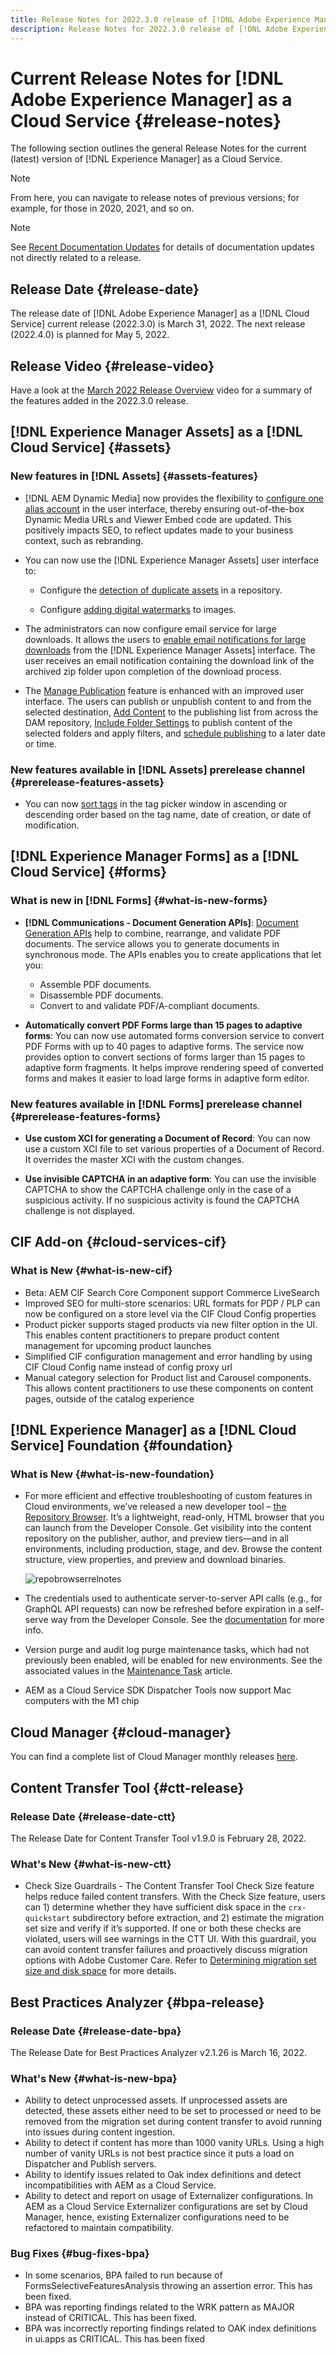 ```yaml
---
title: Release Notes for 2022.3.0 release of [!DNL Adobe Experience Manager] as a Cloud Service.
description: Release Notes for 2022.3.0 release of [!DNL Adobe Experience Manager] as a Cloud Service.
---
```


# Current Release Notes for [!DNL Adobe Experience Manager] as a Cloud Service {#release-notes}

The following section outlines the general Release Notes for the current (latest) version of [!DNL Experience Manager] as a Cloud Service.

>[!NOTE]
>
>From here, you can navigate to release notes of previous versions; for example, for those in 2020, 2021, and so on.

>[!NOTE]
>
>See [Recent Documentation Updates](https://experienceleague.adobe.com/docs/experience-manager-release-information/aem-release-updates/doc-updates/documentation-updates.html) for details of documentation updates not directly related to a release.

## Release Date {#release-date}

The release date of [!DNL Adobe Experience Manager] as a [!DNL Cloud Service] current release (2022.3.0) is March 31, 2022.
The next release (2022.4.0) is planned for May 5, 2022.

## Release Video {#release-video}

Have a look at the [March 2022 Release Overview](https://video.tv.adobe.com/v/341465) video for a summary of the features added in the 2022.3.0 release.

## [!DNL Experience Manager Assets] as a [!DNL Cloud Service] {#assets}

### New features in [!DNL Assets] {#assets-features}

* [!DNL AEM Dynamic Media] now provides the flexibility to [configure one alias account](/help/assets/dynamic-media/dm-alias-account.md) in the user interface, thereby ensuring out-of-the-box Dynamic Media URLs and Viewer Embed code are updated. This positively impacts SEO, to reflect updates made to your business context, such as rebranding.

* You can now use the [!DNL Experience Manager Assets] user interface to:

  * Configure the [detection of duplicate assets](/help/assets/manage-digital-assets.md#detect-duplicate-assets) in a repository.

  * Configure [adding digital watermarks](/help/assets/watermark-assets.md) to images.

* The administrators can now configure email service for large downloads. It allows the users to [enable email notifications for large downloads](/help/assets/download-assets-from-aem.md#enable-email-notifications-for-large-downloads) from the [!DNL Experience Manager Assets] interface. The user receives an email notification containing the download link of the archived zip folder upon completion of the download process.

* The [Manage Publication](/help/assets/manage-publication.md) feature is enhanced with an improved user interface. The users can publish or unpublish content to and from the selected destination, [Add Content](/help/assets/manage-publication.md#add-content) to the publishing list from across the DAM repository, [Include Folder Settings](/help/assets/manage-publication.md#include-folder-settings) to publish content of the selected folders and apply filters, and [schedule publishing](/help/assets/manage-publication.md#publish-assets-later) to a later date or time.

### New features available in [!DNL Assets] prerelease channel {#prerelease-features-assets}

* You can now [sort tags](/help/assets/organize-assets.md#use-tags-to-organize-assets) in the tag picker window in ascending or descending order based on the tag name, date of creation, or date of modification.

## [!DNL Experience Manager Forms] as a [!DNL Cloud Service] {#forms}

### What is new in [!DNL Forms] {#what-is-new-forms}

* **[!DNL Communications - Document Generation APIs]**: [Document Generation APIs](/help/forms/aem-forms-cloud-service-communications.md) help to combine, rearrange, and validate PDF documents. The service allows you to generate documents in synchronous mode. The APIs enables you to create applications that let you:

  * Assemble PDF documents.
  * Disassemble PDF documents.
  * Convert to and validate PDF/A-compliant documents.

* **Automatically convert PDF Forms large than 15 pages to adaptive forms**: You can now use automated forms conversion service to convert PDF Forms with up to 40 pages to adaptive forms. The service now provides option to convert sections of forms larger than 15 pages to adaptive form fragments. It helps improve rendering speed of converted forms and makes it easier to load large forms in adaptive form editor.  

### New features available in [!DNL Forms] prerelease channel {#prerelease-features-forms}

* **Use custom XCI for generating a Document of Record**: You can now use a custom XCI file to set various properties of a Document of Record. It overrides the master XCI with the custom changes.

* **Use invisible CAPTCHA in an adaptive form**: You can use the invisible CAPTCHA to show the CAPTCHA challenge only in the case of a suspicious activity. If no suspicious activity is found the CAPTCHA challenge is not displayed.

## CIF Add-on {#cloud-services-cif}

### What is New {#what-is-new-cif}

* Beta: AEM CIF Search Core Component support Commerce LiveSearch
* Improved SEO for multi-store scenarios: URL formats for PDP / PLP can now be configured on a store level via the CIF Cloud Config properties
* Product picker supports staged products via new filter option in the UI.  This enables content practitioners to prepare product content management for upcoming product launches
* Simplified CIF configuration management and error handling by using CIF Cloud Config name instead of config proxy url
* Manual category selection for Product list and Carousel components. This allows content practitioners to use these components on content pages, outside of the catalog experience

## [!DNL Experience Manager] as a [!DNL Cloud Service] Foundation {#foundation}

### What is New {#what-is-new-foundation}

* For more efficient and effective troubleshooting of custom features in Cloud environments, we’ve released a new developer tool – [the Repository Browser](/help/implementing/developing/tools/repository-browser.md). It’s a lightweight, read-only, HTML browser that you can launch from the Developer Console. Get visibility into the content repository on the publisher, author, and preview tiers—and in all environments, including production, stage, and dev. Browse the content structure, view properties, and preview and download binaries.

  ![repobrowserrelnotes](/help/release-notes/assets/repobrowserrelnotes.png)

* The credentials used to authenticate server-to-server API calls (e.g., for GraphQL API requests) can now be refreshed before expiration in a self-serve way from the Developer Console. See the [documentation](/help/implementing/developing/introduction/generating-access-tokens-for-server-side-apis.md#refresh-credentials) for more info.

* Version purge and audit log purge maintenance tasks, which had not previously been enabled, will be enabled for new environments. See the associated values in the [Maintenance Task](/help/operations/maintenance.md) article.

* AEM as a Cloud Service SDK Dispatcher Tools now support Mac computers with the  M1 chip

## Cloud Manager {#cloud-manager}

You can find a complete list of Cloud Manager monthly releases [here](/help/implementing/cloud-manager/release-notes-cloud-manager/release-notes-cm-current.md).

## Content Transfer Tool {#ctt-release}

### Release Date {#release-date-ctt}

The Release Date for Content Transfer Tool v1.9.0 is February 28, 2022.

### What's New {#what-is-new-ctt}

* Check Size Guardrails - The Content Transfer Tool Check Size feature helps reduce failed content transfers.  With the Check Size feature, users can 1) determine whether they have sufficient disk space in the `crx-quickstart` subdirectory before extraction, and 2) estimate the migration set size and verify if it’s supported. If one or both these checks are violated, users will see warnings in the CTT UI. With this guardrail, you can avoid content transfer failures and proactively discuss migration options with Adobe Customer Care. Refer to [Determining migration set size and disk space](https://experienceleague.adobe.com/docs/experience-manager-cloud-service/content/migration-journey/cloud-migration/content-transfer-tool/getting-started-content-transfer-tool.html?lang=en#migration-set-size) for more details.

## Best Practices Analyzer {#bpa-release}

### Release Date {#release-date-bpa}

The Release Date for Best Practices Analyzer v2.1.26 is March 16, 2022.

### What's New {#what-is-new-bpa}

* Ability to detect unprocessed assets. If unprocessed assets are detected, these assets either need to be set to processed or need to be removed from the migration set during content transfer to avoid running into issues during content ingestion.
* Ability to detect if content has more than 1000 vanity URLs. Using a high number of vanity URLs is not best practice since it puts a load on Dispatcher and Publish servers.
* Ability to identify issues related to Oak index definitions and detect incompatibilities with AEM as a Cloud Service.
* Ability to detect and report on usage of Externalizer configurations. In AEM as a Cloud Service Externalizer configurations are set by Cloud Manager, hence, existing Externalizer configurations need to be refactored to maintain compatibility.

### Bug Fixes {#bug-fixes-bpa}

* In some scenarios, BPA failed to run because of FormsSelectiveFeaturesAnalysis throwing an assertion error. This has been fixed.
* BPA was reporting findings related to the WRK pattern as MAJOR instead of CRITICAL. This has been fixed.
* BPA was incorrectly reporting findings related to OAK index definitions in ui.apps as CRITICAL. This has been fixed
